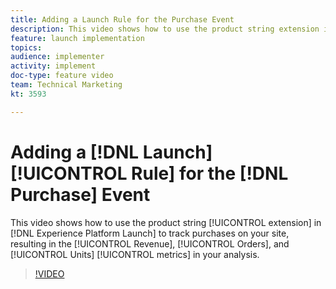 ```yaml
---
title: Adding a Launch Rule for the Purchase Event
description: This video shows how to use the product string extension in Launch to track purchases on your site, resulting in the Revenue, Orders, and Units metrics in your analysis.
feature: launch implementation
topics: 
audience: implementer
activity: implement
doc-type: feature video
team: Technical Marketing
kt: 3593

---
```


# Adding a [!DNL Launch] [!UICONTROL Rule] for the [!DNL Purchase] Event

This video shows how to use the product string [!UICONTROL extension] in [!DNL Experience Platform Launch] to track purchases on your site, resulting in the [!UICONTROL Revenue], [!UICONTROL Orders], and [!UICONTROL Units] [!UICONTROL metrics] in your analysis.

>[!VIDEO](https://video.tv.adobe.com/v/28766/?quality=12)
